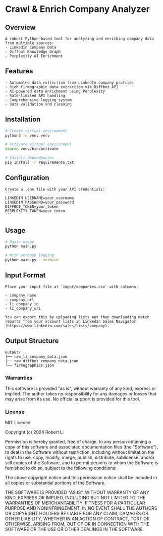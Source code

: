 # Crawl & Enrich Company Analyzer

## Overview
    A robust Python-based tool for analyzing and enriching company data from multiple sources:
    - LinkedIn Company Data
    - Diffbot Knowledge Graph
    - Perplexity AI Enrichment

## Features
    - Automated data collection from LinkedIn company profiles
    - Rich firmographic data extraction via Diffbot API
    - AI-powered data enrichment using Perplexity
    - Rate-limited API handling
    - Comprehensive logging system
    - Data validation and cleaning

## Installation

```bash
# Create virtual environment
python3 -m venv venv

# Activate virtual environment
source venv/bin/activate

# Install dependencies
pip install -r requirements.txt
```

## Configuration
    Create a .env file with your API credentials:
    ```
    LINKEDIN_USERNAME=your_username
    LINKEDIN_PASSWORD=your_password
    DIFFBOT_TOKEN=your_token
    PERPLEXITY_TOKEN=your_token
    ```

## Usage

```bash
# Basic usage
python main.py

# With verbose logging
python main.py --verbose
```

## Input Format
    Place your input file at `input/companies.csv` with columns:

    - company_name
    - company_url
    - li_company_id
    - li_company_uri

    You can export this by uploading lists and then downloading match reports from your account lists in LinkedIn Sales Navigator (https://www.linkedin.com/sales/lists/company).

## Output Structure

```
output/
├── raw_li_company_data.json
├── raw_diffbot_company_data.json
└── firmographics.json
```

### Warranties

This software is provided "as is", without warranty of any kind, express or implied. 
The author takes no responsibility for any damages or losses that may arise from its use.
No official support is provided for this tool.

### License

MIT License

Copyright (c) 2024 Robert Li

Permission is hereby granted, free of charge, to any person obtaining a copy
of this software and associated documentation files (the "Software"), to deal
in the Software without restriction, including without limitation the rights
to use, copy, modify, merge, publish, distribute, sublicense, and/or sell
copies of the Software, and to permit persons to whom the Software is
furnished to do so, subject to the following conditions:

The above copyright notice and this permission notice shall be included in all
copies or substantial portions of the Software.

THE SOFTWARE IS PROVIDED "AS IS", WITHOUT WARRANTY OF ANY KIND, EXPRESS OR
IMPLIED, INCLUDING BUT NOT LIMITED TO THE WARRANTIES OF MERCHANTABILITY,
FITNESS FOR A PARTICULAR PURPOSE AND NONINFRINGEMENT. IN NO EVENT SHALL THE
AUTHORS OR COPYRIGHT HOLDERS BE LIABLE FOR ANY CLAIM, DAMAGES OR OTHER
LIABILITY, WHETHER IN AN ACTION OF CONTRACT, TORT OR OTHERWISE, ARISING FROM,
OUT OF OR IN CONNECTION WITH THE SOFTWARE OR THE USE OR OTHER DEALINGS IN THE
SOFTWARE.
